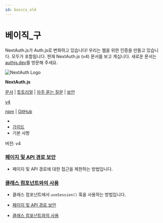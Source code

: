 ```yaml
---
id: basics_old
---
```

# 베이직_구

NextAuth.js가 Auth.js로 변화하고 있습니다! 우리는 웹을 위한 인증을 만들고 있습니다. 모두가 포함됩니다. 현재 NextAuth.js (v4) 문서를 보고 계십니다. 새로운 문서는 [authjs.dev](https://authjs.dev/)를 방문해 주세요.

![NextAuth Logo](https://next-auth.js.org/img/logo/logo-xs.png)

**NextAuth.js**

[문서](https://next-auth.js.org/getting-started/introduction) | [튜토리얼](https://next-auth.js.org/tutorials) | [자주 묻는 질문](https://next-auth.js.org/faq) | [보안](https://next-auth.js.org/security)

[v4](https://next-auth.js.org/getting-started/introduction)

[npm](https://www.npmjs.com/package/next-auth) | [GitHub](https://github.com/nextauthjs/next-auth)

- [](https://next-auth.js.org/)
- [가이드](https://next-auth.js.org/guides/)
- 기본 사항

버전: v4

### [페이지 및 API 경로 보안](https://next-auth.js.org/tutorials/securing-pages-and-api-routes)

- 페이지 및 API 경로에 대한 접근을 제한하는 방법입니다.

### [클래스 컴포넌트와의 사용](https://next-auth.js.org/tutorials/usage-with-class-components)

- 클래스 컴포넌트에서 `useSession()` 훅을 사용하는 방법입니다.

- [페이지 및 API 경로 보안](https://next-auth.js.org/guides/basics#securing-pages-and-api-routes)
- [클래스 컴포넌트와의 사용](https://next-auth.js.org/guides/basics#usage-with-class-components)